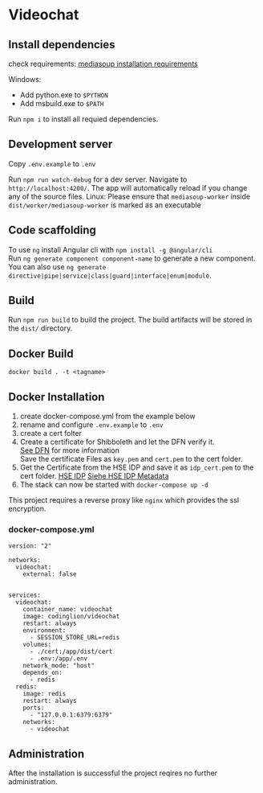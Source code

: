 # Videochat

## Install dependencies

check requirements: [mediasoup installation requirements](https://mediasoup.org/documentation/v3/mediasoup/installation/)<br/>

Windows:
 - Add python.exe to `$PYTHON`
 - Add msbuild.exe to `$PATH`  


Run `npm i` to install all requied dependencies.

## Development server

Copy `.env.example` to `.env`

Run `npm run watch-debug` for a dev server. Navigate to `http://localhost:4200/`. The app will automatically reload if you change any of the source files.
Linux: Please ensure that `mediasoup-worker` inside `dist/worker/mediasoup-worker` is marked as an executable

## Code scaffolding

To use `ng` install Angular cli with `npm install -g @angular/cli`  
Run `ng generate component component-name` to generate a new component. You can also use `ng generate directive|pipe|service|class|guard|interface|enum|module`.

## Build

Run `npm run build` to build the project. The build artifacts will be stored in the `dist/` directory.

## Docker Build
`docker build . -t <tagname>`

## Docker Installation
1. create docker-compose.yml from the example below
2. rename and configure `.env.example` to `.env`
3. create a cert folter
4. Create a certificate for Shibboleth and let the DFN verify it.  
   [See DFN](https://doku.tid.dfn.de/en:certificates) for more information  
   Save the certificate Files as `key.pem` and `cert.pem` to the cert folder.
5. Get the Certificate from the HSE IDP and save it as `idp_cert.pem` to the cert folder. [HSE IDP](https://idp.hs-esslingen.de/idp/shibboleth)
[Siehe HSE IDP Metadata](https://idp.hs-esslingen.de/idp/shibboleth)
6. The stack can now be started with `docker-compose up -d`

This project requires a reverse proxy like `nginx` which provides the ssl encryption.

### docker-compose.yml
```
version: "2"

networks:
  videochat:
    external: false


services:
  videochat:
    container_name: videochat
    image: codinglion/videochat
    restart: always
    environment:
      - SESSION_STORE_URL=redis
    volumes:
      - ./cert:/app/dist/cert
      - .env:/app/.env
    network_mode: "host"
    depends_on:
      - redis
  redis:
    image: redis
    restart: always
    ports:
      - "127.0.0.1:6379:6379"
    networks:
      - videochat
```
## Administration
After the installation is successful the project reqires no further administration.
